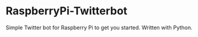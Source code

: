 # RaspberryPi-Twitterbot
Simple Twitter bot for Raspberry Pi to get you started. Written with Python.
